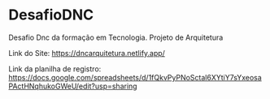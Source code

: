 # DesafioDNC
Desafio Dnc da formação em Tecnologia. Projeto de Arquitetura

Link do Site: https://dncarquitetura.netlify.app/

Link da planilha de registro: 
https://docs.google.com/spreadsheets/d/1fQkvPyPNoSctal6XYtiY7sYxeosaPActHNqhukoGWeU/edit?usp=sharing 
